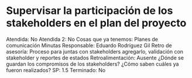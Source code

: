 # Supervisar la participación de los stakeholders en el plan del proyecto

Atendida: No
Atendida 2: No
Cosas que ya tenemos: Planes de comunicación
Minutas
Responsable: Eduardo Rodríguez Gil
Retro de asesoría: Proceso para juntas con stakeholders agregarlo, validación con stakeholder y reportes de estados
Retroalimentación: Ausente
¿Dónde se guardan los 
compromisos de los stakeholders?
¿Cómo saben cuáles ya fueron realizados?
SP: 1.5
Terminado: No